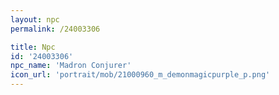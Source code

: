 ```yaml
---
layout: npc
permalink: /24003306

title: Npc
id: '24003306'
npc_name: 'Madron Conjurer'
icon_url: 'portrait/mob/21000960_m_demonmagicpurple_p.png'
---
```

